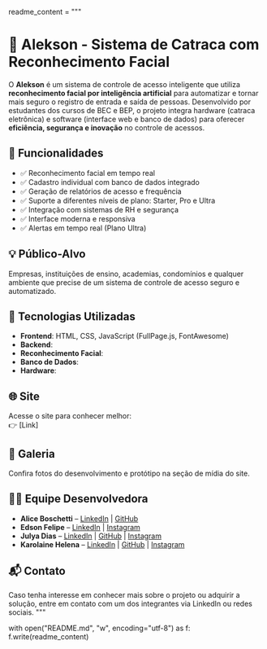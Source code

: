 readme_content = """
# 🛂 Alekson - Sistema de Catraca com Reconhecimento Facial

O **Alekson** é um sistema de controle de acesso inteligente que utiliza **reconhecimento facial por inteligência artificial** para automatizar e tornar mais seguro o registro de entrada e saída de pessoas. Desenvolvido por estudantes dos cursos de BEC e BEP, o projeto integra hardware (catraca eletrônica) e software (interface web e banco de dados) para oferecer **eficiência, segurança e inovação** no controle de acessos.

## 🚀 Funcionalidades

- ✅ Reconhecimento facial em tempo real
- ✅ Cadastro individual com banco de dados integrado
- ✅ Geração de relatórios de acesso e frequência
- ✅ Suporte a diferentes níveis de plano: Starter, Pro e Ultra
- ✅ Integração com sistemas de RH e segurança
- ✅ Interface moderna e responsiva
- ✅ Alertas em tempo real (Plano Ultra)

## 💡 Público-Alvo

Empresas, instituições de ensino, academias, condomínios e qualquer ambiente que precise de um sistema de controle de acesso seguro e automatizado.

## 🧠 Tecnologias Utilizadas

- **Frontend**: HTML, CSS, JavaScript (FullPage.js, FontAwesome)
- **Backend**: 
- **Reconhecimento Facial**:
- **Banco de Dados**: 
- **Hardware**: 

## 🌐 Site

Acesse o site para conhecer melhor:  
👉 [Link]

## 📸 Galeria

Confira fotos do desenvolvimento e protótipo na seção de mídia do site.

## 👨‍💻 Equipe Desenvolvedora

- **Alice Boschetti** – [LinkedIn](https://www.linkedin.com/in/alice-boschetti-0663271b9/) | [GitHub](https://github.com/AliViBos)
- **Edson Felipe** – [LinkedIn](https://www.linkedin.com/in/edson-felipe-guimar%C3%A3es-440b5b208/) | [Instagram](https://www.instagram.com/edson.feelipe/)
- **Julya Dias** – [LinkedIn](https://www.linkedin.com/in/julya-dias/) | [GitHub](https://github.com/Julyxdias) | [Instagram](https://www.instagram.com/julyxdias/)
- **Karolaine Helena** – [LinkedIn](https://www.linkedin.com/in/karolaine-helena-bb62b6212/) | [GitHub](https://github.com/Karolaine231) | [Instagram](https://www.instagram.com/karolhelena.28131/)

## 📬 Contato

Caso tenha interesse em conhecer mais sobre o projeto ou adquirir a solução, entre em contato com um dos integrantes via LinkedIn ou redes sociais.
"""

with open("README.md", "w", encoding="utf-8") as f:
    f.write(readme_content)
